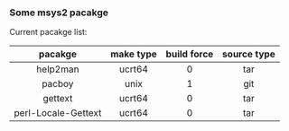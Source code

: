 ### Some msys2 pacakge

Current pacakge list:

|pacakge|make type|build force|source type|
|:---:|:---:|:---:|:---:|
|help2man|ucrt64|0|tar|
|pacboy|unix|1|git|
|gettext|ucrt64|0|tar|
|perl-Locale-Gettext|ucrt64|0|tar|
